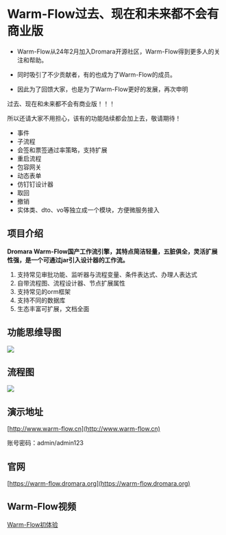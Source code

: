 # Warm-Flow过去、现在和未来都不会有商业版

- Warm-Flow从24年2月加入Dromara开源社区，Warm-Flow得到更多人的关注和帮助。

- 同时吸引了不少贡献者，有的也成为了Warm-Flow的成员。

- 因此为了回馈大家，也是为了Warm-Flow更好的发展，再次申明


<span class="color: red; padding: 2px 8px; background-color: #f0f0f0;">过去、现在和未来都不会有商业版！！！</span>


所以还请大家不用担心，该有的功能陆续都会加上去，敬请期待！

- 事件
- 子流程
- 会签和票签通过率策略，支持扩展
- 重启流程
- 包容网关
- 动态表单
- 仿钉钉设计器
- 取回
- 撤销
- 实体类、dto、vo等独立成一个模块，方便微服务接入

## **项目介绍**

**Dromara Warm-Flow国产工作流引擎，其特点简洁轻量，五脏俱全，灵活扩展性强，是一个可通过jar引入设计器的工作流。**

1. 支持常见审批功能、监听器与流程变量、条件表达式、办理人表达式
1. 自带流程图、流程设计器、节点扩展属性
1. 支持常见的orm框架
1. 支持不同的数据库
1. 生态丰富可扩展，文档全面

## **功能思维导图**
<div><img src="https://foruda.gitee.com/images/1737617259247546863/ad0eb5ab_2218307.png"/></div>

## **流程图**
<div><img src="https://foruda.gitee.com/images/1736763079110050572/6e068531_2218307.png"/></div>


## **演示地址**
[http://www.warm-flow.cn](http://www.warm-flow.cn)

账号密码：admin/admin123


## **官网**
[https://warm-flow.dromara.org](https://warm-flow.dromara.org)


## **Warm-Flow视频**
[Warm-Flow初体验](https://www.bilibili.com/video/BV1AWRGYEEVr/?spm_id_from=333.1387.0.0&vd_source=1be886ace16159801f6ed0106df215d9)
